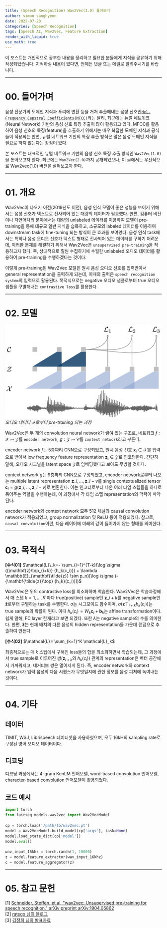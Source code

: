 ```yaml
---
title: (Speech Recognition) Wav2Vec(1.0) 톺아보기
author: simon sanghyeon
date: 2022-07-20
categories: [Speech Recognition]
tags: [Speech AI, Wav2Vec, Feature Extraction]
render_with_liquid: true
use_math: true
---
```

이 포스트는 개인적으로 공부한 내용을 정리하고 필요한 분들에게 지식을 공유하기 위해 작성되었습니다. 지적하실 내용이 있다면, 언제든 댓글 또는 메일로 알려주시기를 바랍니다.

---

# 00. 들어가며

음성 전문가의 도메인 지식과 푸리에 변환 등을 거쳐 추출해내는 음성 신호인[`Mel-Frequency Cepstral Coefficients(MFCC)`](https://zerojsh00.github.io/posts/MFCC/)와는 달리,
최근에는 뉴럴 네트워크(Neural Network) 기반의 음성 신호 특징 추출이 많이 활용되고 있다.
MFCC를 활용하여 음성 신호의 특징(feature)을 추출하기 위해서는 매우 복잡한 도메인 지식과 공식들이 적용되는 반면,
뉴럴 네트워크 기반의 특징 추출 방식은 많은 음성 도메인 지식을 필요로 하지 않는다는 장점이 있다.


본 포스트는 대표적인 뉴럴 네트워크 기반의 음성 신호 특징 추출 방식인 `Wav2Vec(1.0)`을 톺아보고자 한다.
최근에는 `Wav2Vec(2.0)`까지 공개되었으나, 이 글에서는 우선적으로 Wav2vec(1.0) 버전을 살펴보고자 한다.

---

# 01. 개요

Wav2Vec이 나오기 이전(2019년도 이전), 음성 인식 모델이 좋은 성능을 보이기 위해서는 음성 신호가 텍스트로 전사되어 있는 대량의 데이터가 필요했다. 한편, 컴퓨터 비전이나 자연어처리 분야에서는 대량의 unlabeled 데이터를 이용하여 모델이 pre-training을 통해 대규모 일반 지식을 습득하고, 소규모의 labeled 데이터를 이용하여 downstream task에 fine-tuning 되는 방식이 큰 효과를 보여왔다.
음성 인식 task에서는 특히나 음성 오디오 신호가 텍스트 형태로 전사되어 있는 데이터를 구하기 어려운데, 이러한 문제를 해결하기 위해서 Wav2Vec은 `unsupervised pre-training`을 적용하고자 했다. 즉, 상대적으로 훨씬 수집하기에 수월한 unlabeled 오디오 데이터를 활용하여 pre-training을 수행하겠다는 것이다.


이렇게 pre-training된 Wav2Vec 모델은 원시 음성 오디오 신호를 입력받아서 general representation을 출력하게 되는데, 이때의 출력은 `speech recognition system`의 입력으로 활용된다.
목적식으로는 negative 오디오 샘플로부터 true 오디오 샘플을 구별해내는 `contrastive loss`를 활용한다.

---

# 02. 모델

![fig01](/assets/img/2022-07-21-Wav2Vec/fig01.png)
*오디오 데이터 $\mathcal{X}$로부터 pre-training 되는 과정*

Wav2Vec은 두 개의 convolution neural network가 쌓여 있는 구조로, 네트워크 $f:\mathcal{X} \mapsto \mathcal{Z}$를 `encoder network`,   $g: \mathcal{Z} \mapsto \mathcal{C}$를 `context network`라고 부른다.

encoder network $f$는 5층짜리 CNN으로 구성되었고, 원시 음성 신호 $\mathbf{x}_i \in \mathcal{X}$를 입력으로 받아서 low frequency feature representation $\mathbf{z_i} \in \mathcal{Z}$로 인코딩한다. 간단히 말해, 오디오 시그널을 latent space $\mathcal{Z}$로 임베딩했다고 보아도 무방할 것이다.

context network $g$는 9층짜리 CNN으로 구성되었고, encoder network로부터 나오는 multiple latent representation $\mathbf{z}\_i, …, \mathbf{z}\_{i-v}$를 single contextualized tensor $\mathbf{c}_{i}=g(\mathbf{z}\_i, …, \mathbf{z}\_{i-v})$로 변환한다. 이는 인코더로부터 나온 여러 타임 스텝들을 하나로 묶어주는 역할을 수행하는데, 이 과정에서 각 타임 스텝 representation의 맥락이 파악된다.

encoder network와 context network 모두 512 채널의 causal convolution network가 적용되었고, group normalization 및 ReLU 등이 적용되었다.
참고로, `causal convolution`이란, 다음 레이어에 미래의 값이 들어가지 않는 형태를 의미한다.

---

# 03. 목적식

**[수식01]**     $\mathcal{L}\_k=- \sum_{i=1}^{T-k}(\log \sigma ({\mathbf{z}\top_{i+k}} {h_k(c_i)}) + \lambda \mathbb{E}_{\mathbf{\tilde{z}} \sim p_n}[\log \sigma (-{\mathbf{\tilde{z}}\top} {h_k}(c_i))])$

Wav2Vec은 위의 contrastive loss를 최소화하며 학습한다. Wav2Vec은 학습과정에서 매 스텝 $k=1, …, K$ 마다 true(positive) sample인 $\mathbf{z}\_{i+k}$를 negative sample인  $\mathbf{\tilde{z}}$로부터 구별하는 task를 수행한다. $\sigma$는 시그모이드 함수이며, $\sigma ({\mathbf{z}\top_{i+k}} {h_k(c_i)})$는 true sample의 확률이 된다. 이때 $h_k(c_i)=W_k \mathbf{c}_i+\mathbf{b}_k$는 affine transformation이다. 쉽게 말해, FC layer 한개라고 보면 되겠다. 또한 $\lambda$는 negative sample의 수를 의미한다.
한편, $\mathbf{\tilde{z}}$는 현재 배치의 다른 음성의 hidden representation들 가운데 랜덤으로 추출하여 만든다.

**[수식02]**     $\mathcal{L}= \sum_{k=1}^K \mathcal{L}_k$

최종적으로는 매 $k$ 스텝에서 구해진 loss들의 합을 최소화하면서 학습되는데, 그 과정에서 true sample로 이루어진 쌍($\mathbf{z}_{i+k}$와 $h_k(c_i)$) 관계의 representation은 벡터 공간에서 가까워지고, 네거티브 쌍은 멀어지게 된다. 즉, encoder network와 context network가 입력 음성의 다음 시퀀스가 무엇일지에 관한 정보를 음성 피처에 녹여내는 것이다.

---

# 04. 기타

## 데이터

TIMIT, WSJ, Librispeech 데이터셋을 사용하였으며, 모두 16kH의 sampling rate로 구성된 영어 오디오 데이터이다.

## 디코딩

디코딩 과정에서는 4-gram KenLM 언어모델, word-based convolution 언어모델, character-based convolution 언어모델이 활용되었다.

## 코드 예시

```python
import torch
from fairseq.models.wav2vec import Wav2VecModel

cp = torch.load('/path/to/wav2vec.pt')
model = Wav2VecModel.build_model(cp['args'], task=None)
model.load_state_dict(cp['model'])
model.eval()

wav_input_16khz = torch.randn(1, 10000)
z = model.feature_extractor(wav_input_16khz)
c = model.feature_aggregator(z)
```
---

# 05. 참고 문헌
[1] [Schneider, Steffen, et al. "wav2vec: Unsupervised pre-training for speech recognition." arXiv preprint arXiv:1904.05862](https://arxiv.org/pdf/1904.05862.pdf)<br>
[2] [ratsgo 님의 블로그](https://ratsgo.github.io/speechbook/docs/neuralfe/wav2vec)<br>
[3] [김정희 님의 발표자료](https://youtu.be/mPtyfqWHs3s)
